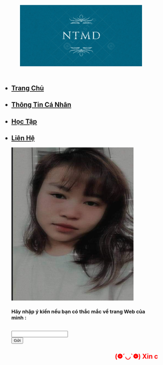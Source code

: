   <div class="container">
        <header>
            <img src="934a240a2f18ee46b709.jpg" width="400" height="200" alt="">
        </header>	
	<body>
		<link
      rel="icon"
      href="chu-ky-ten-my-duyen-lady-jasmine-otf.jpeg"/>
<body>
  <nav>
            <div class="menu">
                <ul>
                    <h2><li><a href="https://github.com/Myduyen2506/Myduyen2506.github.io">Trang Chủ</a></li>
                    <h2><li><a href="https://myduyen2506.github.io/thongtincanhan.html">Thông Tin Cá Nhân</a></li></h2>
                    <h2><li><a href="https://myduyen2506.github.io/hoctap.html">Học Tập</a></li></h2>
                    <h2><li><a href="https://myduyen2506.github.io/lienhe.html">Liên Hệ</a></li></h2>
                 <img src="271652843_652429902446767_453189311942881898_n.jpg" width="400" height="500" />
	<form action="http://xuanthulab.net" method="get">
	<label><h3><p style = "font-family:Brush Script MT;">
</p>Hãy nhập ý kiến nếu bạn có thắc mắc về trang Web của mình :</h3></label><br>
        <input name="name" type="text" value=""><br>
        </form>
		<input type="submit" name="submit" value="Gửi" />
		<h1 style="color:red"><marquee>(❁´◡`❁) Xin cảm ơn mọi người (❁´◡`❁)</marquee></h1>
 
   
